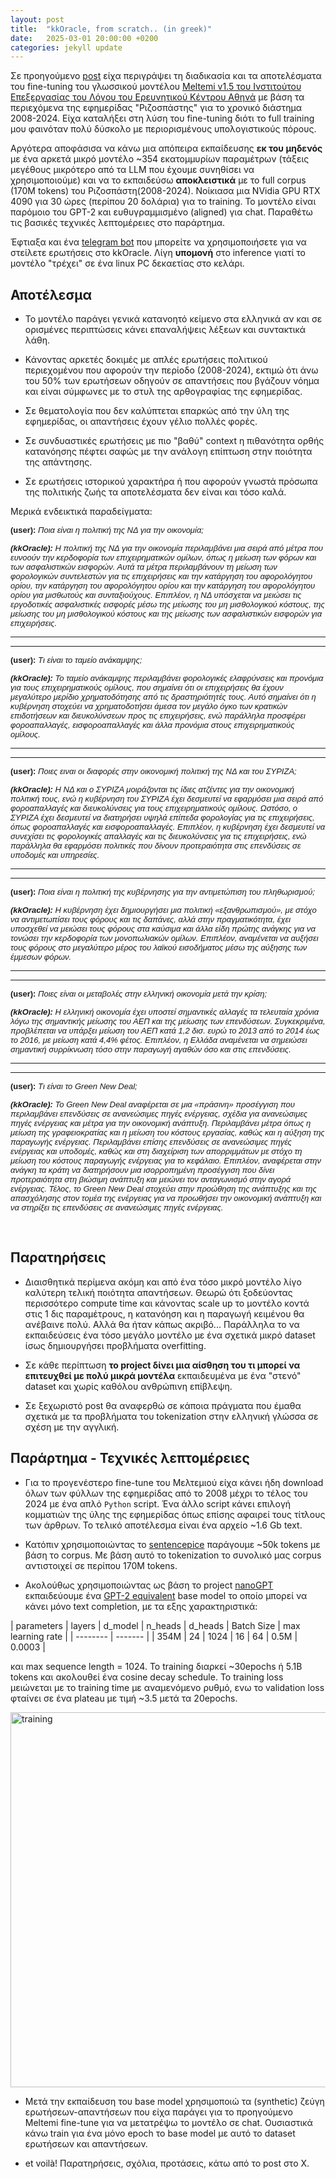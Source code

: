 ```yaml
---
layout: post
title:  "kkOracle, from scratch.. (in greek)"
date:   2025-03-01 20:00:00 +0200
categories: jekyll update
---
```



Σε προηγούμενο [post](https://alexandros-koutsioumpas.github.io/jekyll/update/2025/03/01/kkOracle.html) είχα περιγράψει τη διαδικασία και τα αποτελέσματα του fine-tuning του γλωσσικού μοντέλου [Meltemi v1.5 του Ινστιτούτου Επεξεργασίας του Λόγου του Ερευνητικού Κέντρου Αθηνά](https://www.ilsp.gr/news/meltemi/) με βάση τα περιεχόμενα της εφημερίδας "Ριζοσπάστης" για το χρονικό διάστημα 2008-2024. Είχα καταλήξει στη λύση του fine-tuning διότι το full training μου φαινόταν πολύ δύσκολο με περιορισμένους υπολογιστικούς πόρους.

Αργότερα αποφάσισα να κάνω μια απόπειρα εκπαίδευσης **εκ του μηδενός** με ένα αρκετά μικρό μοντέλο ~354 εκατομμυρίων παραμέτρων (τάξεις μεγέθους μικρότερο από τα LLM που έχουμε συνηθίσει να χρησιμοποιούμε) και να το εκπαιδεύσω **αποκλειστικά** με το full corpus (170M tokens) του Ριζοσπάστη(2008-2024). Νοίκιασα μια NVidia GPU RTX 4090 για 30 ώρες (περίπου 20 δολάρια) για το training. Το μοντέλο είναι παρόμοιο του GPT-2 και ευθυγραμμισμένο (aligned) για chat. Παραθέτω τις βασικές τεχνικές λεπτομέρειες στο παράρτημα.

Έφτιαξα και ένα [telegram bot](http://t.me/kkOracle_bot) που μπορείτε να χρησιμοποιήσετε για να στείλετε ερωτήσεις στο kkOracle. Λίγη **υπομονή** στο inference γιατί το μοντέλο "τρέχει" σε ένα linux PC δεκαετίας στο κελάρι.  

## Αποτέλεσμα

- Το μοντέλο παράγει γενικά κατανοητό κείμενο στα ελληνικά αν και σε ορισμένες περιπτώσεις κάνει επαναλήψεις λέξεων και συντακτικά λάθη.

- Κάνοντας αρκετές δοκιμές με απλές ερωτήσεις πολιτικού περιεχομένου που αφορούν την περίοδο (2008-2024), εκτιμώ ότι άνω του 50% των ερωτήσεων οδηγούν σε απαντήσεις που βγάζουν νόημα και είναι σύμφωνες με το στυλ της αρθογραφίας της εφημερίδας.

- Σε θεματολογία που δεν καλύπτεται επαρκώς από την ύλη της εφημερίδας, οι απαντήσεις έχουν γέλιο πολλές φορές.

- Σε συνδυαστικές ερωτήσεις με πιο "βαθύ" context η πιθανότητα ορθής κατανόησης πέφτει σαφώς με την ανάλογη επίπτωση στην ποιότητα της απάντησης.

- Σε ερωτήσεις ιστορικού χαρακτήρα ή που αφορούν γνωστά πρόσωπα της πολιτικής ζωής τα αποτελέσματα δεν είναι και τόσο καλά.

Μερικά ενδεικτικά παραδείγματα:


 <font size="2"><font style="font-family:Garamond, sans-serif;"> <b>(user):</b><i> Ποια είναι η πολιτική της ΝΔ για την οικονομία; <br>

<b>(kkOracle):</b> Η πολιτική της ΝΔ για την οικονομία περιλαμβάνει μια σειρά από μέτρα που ευνοούν την κερδοφορία των επιχειρηματικών ομίλων, όπως η μείωση των φόρων και των ασφαλιστικών εισφορών. Αυτά τα μέτρα περιλαμβάνουν τη μείωση των φορολογικών συντελεστών για τις επιχειρήσεις και την κατάργηση του αφορολόγητου ορίου, την κατάργηση του αφορολόγητου ορίου και την κατάργηση του αφορολόγητου ορίου για μισθωτούς και συνταξιούχους. Επιπλέον, η ΝΔ υπόσχεται να μειώσει τις εργοδοτικές ασφαλιστικές εισφορές μέσω της μείωσης του μη μισθολογικού κόστους, της μείωσης του μη μισθολογικού κόστους και της μείωσης των ασφαλιστικών εισφορών για επιχειρήσεις.</i><br></font></font>


---
---

 <font size="2"><font style="font-family:Garamond, sans-serif;"> <b>(user):</b> <i>Τι είναι το ταμείο ανάκαμψης; <br>

<b>(kkOracle):</b>  Το ταμείο ανάκαμψης περιλαμβάνει φορολογικές ελαφρύνσεις και προνόμια για τους επιχειρηματικούς ομίλους, που σημαίνει ότι οι επιχειρήσεις θα έχουν μεγαλύτερο μερίδιο χρηματοδότησης από τις δραστηριότητές τους. Αυτό σημαίνει ότι η κυβέρνηση στοχεύει να χρηματοδοτήσει άμεσα τον μεγάλο όγκο των κρατικών επιδοτήσεων και διευκολύνσεων προς τις επιχειρήσεις, ενώ παράλληλα προσφέρει φοροαπαλλαγές, εισφοροαπαλλαγές και άλλα προνόμια στους επιχειρηματικούς ομίλους.</i><br></font></font>

---
---

 <font size="2"><font style="font-family:Garamond, sans-serif;"> <b>(user):</b><i> Ποιες ειναι οι διαφορές στην οικονομική πολιτική της ΝΔ και του ΣΥΡΙΖΑ; <br>

<b>(kkOracle):</b> Η ΝΔ και ο ΣΥΡΙΖΑ μοιράζονται τις ίδιες ατζέντες για την οικονομική πολιτική τους, ενώ η κυβέρνηση του ΣΥΡΙΖΑ έχει δεσμευτεί να εφαρμόσει μια σειρά από φοροαπαλλαγές και διευκολύνσεις για τους επιχειρηματικούς ομίλους. Ωστόσο, ο ΣΥΡΙΖΑ έχει δεσμευτεί να διατηρήσει υψηλά επίπεδα φορολογίας για τις επιχειρήσεις, όπως φοροαπαλλαγές και εισφοροαπαλλαγές. Επιπλέον, η κυβέρνηση έχει δεσμευτεί να συνεχίσει τις φορολογικές απαλλαγές και τις διευκολύνσεις για τις επιχειρήσεις, ενώ παράλληλα θα εφαρμόσει πολιτικές που δίνουν προτεραιότητα στις επενδύσεις σε υποδομές και υπηρεσίες.</i><br></font></font>


---
---

 <font size="2"><font style="font-family:Garamond, sans-serif;"> <b>(user):</b> <i>Ποια είναι η πολιτική της κυβέρνησης για την αντιμετώπιση του πληθωρισμού; <br>

<b>(kkOracle):</b>  Η κυβέρνηση έχει δημιουργήσει μια πολιτική «εξανθρωπισμού», με στόχο να αντιμετωπίσει τους φόρους και τις δαπάνες, αλλά στην πραγματικότητα, έχει υποσχεθεί να μειώσει τους φόρους στα καύσιμα και άλλα είδη πρώτης ανάγκης για να τονώσει την κερδοφορία των μονοπωλιακών ομίλων. Επιπλέον, αναμένεται να αυξήσει τους φόρους στο μεγαλύτερο μέρος του λαϊκού εισοδήματος μέσω της αύξησης των έμμεσων φόρων.</i><br></font></font>

---
---

 <font size="2"><font style="font-family:Garamond, sans-serif;"> <b>(user):</b> <i>Ποιες είναι οι μεταβολές στην ελληνική οικονομία μετά την κρίση; <br>

<b>(kkOracle):</b>  Η ελληνική οικονομία έχει υποστεί σημαντικές αλλαγές τα τελευταία χρόνια λόγω της σημαντικής μείωσης του ΑΕΠ και της μείωσης των επενδύσεων. Συγκεκριμένα, προβλέπεται να υπάρξει μείωση του ΑΕΠ κατά 1,2 δισ. ευρώ το 2013 από το 2014 έως το 2016, με μείωση κατά 4,4% φέτος. Επιπλέον, η Ελλάδα αναμένεται να σημειώσει σημαντική συρρίκνωση τόσο στην παραγωγή αγαθών όσο και στις επενδύσεις.</i><br></font></font>

---
---

 <font size="2"><font style="font-family:Garamond, sans-serif;"> <b>(user):</b> <i>Τι είναι το Green New Deal; <br>

<b>(kkOracle):</b>  Το Green New Deal αναφέρεται σε μια «πράσινη» προσέγγιση που περιλαμβάνει επενδύσεις σε ανανεώσιμες πηγές ενέργειας, σχέδια για ανανεώσιμες πηγές ενέργειας και μέτρα για την οικονομική ανάπτυξη. Περιλαμβάνει μέτρα όπως η μείωση της γραφειοκρατίας και η μείωση του κόστους εργασίας, καθώς και η αύξηση της παραγωγής ενέργειας. Περιλαμβάνει επίσης επενδύσεις σε ανανεώσιμες πηγές ενέργειας και υποδομές, καθώς και στη διαχείριση των απορριμμάτων με στόχο τη μείωση του κόστους παραγωγής ενέργειας για το κεφάλαιο. Επιπλέον, αναφέρεται στην ανάγκη τα κράτη να διατηρήσουν μια ισορροπημένη προσέγγιση που δίνει προτεραιότητα στη βιώσιμη ανάπτυξη και μειώνει τον ανταγωνισμό στην αγορά ενέργειας. Τέλος, το Green New Deal στοχεύει στην προώθηση της ανάπτυξης και της απασχόλησης στον τομέα της ενέργειας για να προωθήσει την οικονομική ανάπτυξη και να στηρίξει τις επενδύσεις σε ανανεώσιμες πηγές ενέργειας.</i><br></font></font>


<br>


## Παρατηρήσεις

- Διαισθητικά περίμενα ακόμη και από ένα τόσο μικρό μοντέλο λίγο καλύτερη τελική ποιότητα απαντήσεων. Θεωρώ ότι ξοδεύοντας περισσότερο compute time και κάνοντας scale up το μοντέλο κοντά στις 1 δις παραμέτρους, η κατανόηση και η παραγωγή κειμένου θα ανέβαινε πολύ. Αλλά θα ήταν κάπως ακριβό... Παράλληλα το να εκπαιδεύσεις ένα τόσο μεγάλο μοντέλο με ένα σχετικά μικρό dataset ίσως δημιουργήσει προβλήματα overfitting.

- Σε κάθε περίπτωση **το project δίνει μια αίσθηση του τι μπορεί να επιτευχθεί με πολύ μικρά μοντέλα** εκπαιδευμένα με ένα "στενό" dataset και χωρίς καθόλου ανθρώπινη επίβλεψη.

- Σε ξεχωριστό post θα αναφερθώ σε κάποια πράγματα που έμαθα σχετικά με τα προβλήματα του tokenization στην ελληνική γλώσσα σε σχέση με την αγγλική.


## Παράρτημα - Τεχνικές λεπτομέρειες

- Για το προγενέστερο fine-tune του Μελτεμιού είχα κάνει ήδη download όλων των φύλλων της εφημερίδας από το 2008 μέχρι το τέλος του 2024 με ένα απλό ```Python``` script. Ένα άλλο script κάνει επιλογή κομματιών της ύλης της εφημερίδας όπως επίσης αφαιρεί τους τίτλους των άρθρων. Το τελικό αποτέλεσμα είναι ένα αρχείο ~1.6 Gb text.

- Κατόπιν χρησιμοποιώντας το [sentencepice](https://github.com/google/sentencepiece) παράγουμε ~50k tokens με βάση το corpus. Με βάση αυτό το tokenization το συνολικό μας corpus αντιστοιχεί σε περίπου 170M tokens.

- Ακολούθως χρησιμοποιώντας ως βάση το project [nanoGPT](https://github.com/karpathy/nanoGPT) εκπαιδεύουμε ένα [GPT-2 equivalent](https://doi.org/10.48550/arXiv.2005.14165) base model το οποίο μπορεί να κάνει μόνο text completion, με τα εξης χαρακτηριστικά: 

| parameters | layers | d_model | n_heads | d_heads | Batch Size | max learning rate | 
| -------- | ------- |
| 354M | 24 | 1024 | 16 | 64 | 0.5M | 0.0003 |



και max sequence length = 1024. Το training διαρκεί ~30epochs ή 5.1B tokens και ακολουθεί ένα cosine decay schedule. Το training loss μειώνεται με το training time με αναμενόμενο ρυθμό, ενω το validation loss φταίνει σε ένα plateau με τιμή ~3.5 μετά τα 20epochs.

<img src="{{site.baseurl}}/assets/training.jpg" alt="training" width="600"/>

- Μετά την εκπαίδευση του base model χρησιμοποιώ τα (synthetic) ζεύγη ερωτήσεων-απαντήσεων που είχα παράγει για το προηγούμενο Meltemi fine-tune για να μετατρέψω το μοντέλο σε chat. Ουσιαστικά κάνω train για ένα μόνο epoch το base model με αυτό το dataset ερωτήσεων και απαντήσεων.

- et voilà! Παρατηρήσεις, σχόλια, προτάσεις, κάτω από το post στο X.






